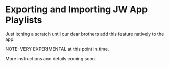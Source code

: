 # Exporting and Importing JW App Playlists

Just itching a scratch until our dear brothers add this feature natively to the app.

NOTE: VERY EXPERIMENTAL at this point in time.

More instructions and details coming soon.
